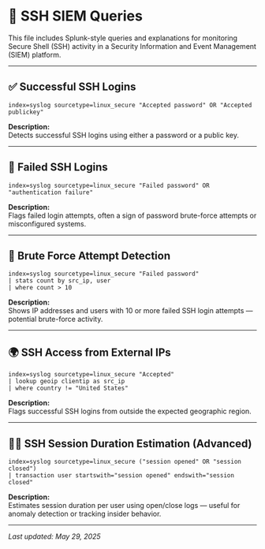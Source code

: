 # 🔐 SSH SIEM Queries

This file includes Splunk-style queries and explanations for monitoring Secure Shell (SSH) activity in a Security Information and Event Management (SIEM) platform.

---

## ✅ Successful SSH Logins

```spl
index=syslog sourcetype=linux_secure "Accepted password" OR "Accepted publickey"
```
**Description:**  
Detects successful SSH logins using either a password or a public key.

---

## 🚫 Failed SSH Logins

```spl
index=syslog sourcetype=linux_secure "Failed password" OR "authentication failure"
```
**Description:**  
Flags failed login attempts, often a sign of password brute-force attempts or misconfigured systems.

---

## 🚨 Brute Force Attempt Detection

```spl
index=syslog sourcetype=linux_secure "Failed password"
| stats count by src_ip, user
| where count > 10
```
**Description:**  
Shows IP addresses and users with 10 or more failed SSH login attempts — potential brute-force activity.

---

## 🌍 SSH Access from External IPs

```spl
index=syslog sourcetype=linux_secure "Accepted"
| lookup geoip clientip as src_ip
| where country != "United States"
```
**Description:**  
Flags successful SSH logins from outside the expected geographic region.

---

## 🕵️‍♂️ SSH Session Duration Estimation (Advanced)

```spl
index=syslog sourcetype=linux_secure ("session opened" OR "session closed")
| transaction user startswith="session opened" endswith="session closed"
```
**Description:**  
Estimates session duration per user using open/close logs — useful for anomaly detection or tracking insider behavior.

---

_Last updated: May 29, 2025_
